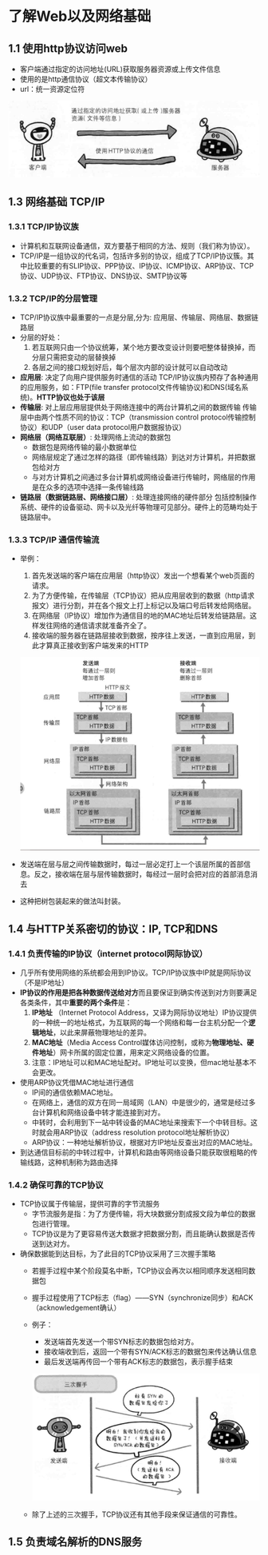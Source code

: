# 了解Web以及网络基础

## 1.1 使用http协议访问web
 + 客户端通过指定的访问地址(URL)获取服务器资源或上传文件信息
 + 使用的是http通信协议（超文本传输协议）
 + url：统一资源定位符

 ![](assets/markdown-img-paste-20170805105851827.png)

## 1.3 网络基础 TCP/IP
### 1.3.1 TCP/IP协议族
  + 计算机和互联网设备通信，双方要基于相同的方法、规则（我们称为协议）。
  + TCP/IP是一组协议的代名词，包括许多别的协议，组成了TCP/IP协议簇。其中比较重要的有SLIP协议、PPP协议、IP协议、ICMP协议、ARP协议、TCP协议、UDP协议、FTP协议、DNS协议、SMTP协议等

### 1.3.2 TCP/IP的分层管理
  + TCP/IP协议族中最重要的一点是分层,分为: 应用层、传输层、网络层、数据链路层
  + 分层的好处：
    1. 若互联网只由一个协议统筹，某个地方要改变设计则要吧整体替换掉，而分层只需把变动的层替换掉
    2. 各层之间的接口规划好后，每个层次内部的设计就可以自动改动
  + **应用层**: 决定了向用户提供服务时通信的活动
 TCP/IP协议族内预存了各种通用的应用服务，如：FTP(file transfer protocol文件传输协议)和DNS(域名系统)。**HTTP协议也处于该层**
  + **传输层**: 对上层应用层提供处于网络连接中的两台计算机之间的数据传输
 传输层中由两个性质不同的协议：TCP（transmission control protocol传输控制协议）和UDP（user data protocol用户数据报协议）
  + **网络层（网络互联层）**: 处理网络上流动的数据包
    - 数据包是网络传输的最小数据单位
    - 网络层规定了通过怎样的路径（即传输线路）到达对方计算机，并把数据包给对方
    - 与对方计算机之间通过多台计算机或网络设备进行传输时，网络层的作用是在众多的选项中选择一条传输线路
  + **链路层（数据链路层、网络接口层）**: 处理连接网络的硬件部分
  包括控制操作系统、硬件的设备驱动、网卡以及光纤等物理可见部分。硬件上的范畴均处于链路层中。

### 1.3.3 TCP/IP 通信传输流
  + 举例：
    1. 首先发送端的客户端在应用层（http协议）发出一个想看某个web页面的请求。
    2. 为了方便传输，在传输层（TCP协议）把从应用层收到的数据（http请求报文）进行分割，并在各个报文上打上标记以及端口号后转发给网络层。
    3. 在网络层（IP协议）增加作为通信目的地的MAC地址后转发给链路层。这样发往网络的通信请求就准备齐全了。
    4. 接收端的服务器在链路层接收到数据，按序往上发送，一直到应用层，到此才算真正接收到客户端发来的HTTP

    ![](assets/markdown-img-paste-20170805150521136.png)
  + 发送端在层与层之间传输数据时，每过一层必定打上一个该层所属的首部信息。反之，接收端在层与层传输数据时，每经过一层时会把对应的首部消息消去
  + 这种把树包装起来的做法叫封装。

## 1.4 与HTTP关系密切的协议：IP, TCP和DNS

### 1.4.1 负责传输的IP协议（internet protocol网际协议）
  + 几乎所有使用网络的系统都会用到IP协议。TCP/IP协议族中IP就是网际协议（不是IP地址）
  + **IP协议的作用是把各种数据传送给对方**而且要保证到确实传送到对方则要满足各类条件，其中**重要的两个条件**是：
    1. **IP地址** （Internet Protocol Address，又译为网际协议地址）IP协议提供的一种统一的地址格式，为互联网的每一个网络和每一台主机分配一个**逻辑地址**，以此来屏蔽物理地址的差异。
    2. **MAC地址**（Media Access Control媒体访问控制，或称为**物理地址、硬件地址**）网卡所属的固定位置，用来定义网络设备的位置。
    3. 注意：IP地址可以和MAC地址配对。IP地址可以变换，但mac地址基本不会更改。
  + 使用ARP协议凭借MAC地址进行通信
    - IP间的通信依赖MAC地址。
    - 在网络上，通信的双方在同一局域网（LAN）中是很少的，通常是经过多台计算机和网络设备中转才能连接到对方。
    - 中转时，会利用到下一站中转设备的MAC地址来搜索下一个中转目标。这时就会用ARP协议（address resolution protocol地址解析协议）
    - ARP协议：一种地址解析协议，根据对方IP地址反查出对应的MAC地址。
  + 到达通信目标前的中转过程中，计算机和路由等网络设备只能获取很粗略的传输线路，这种机制称为路由选择
### 1.4.2 确保可靠的TCP协议
  + TCP协议属于传输层，提供可靠的字节流服务
    - 字节流服务是指：为了方便传输，将大块数据分割成报文段为单位的数据包进行管理。
    - TCP协议是为了更容易传送大数据才把数据分割，而且能确认数据是否传送到达对方。
  + 确保数据能到达目标，为了此目的TCP协议采用了三次握手策略
    - 若握手过程中某个阶段莫名中断，TCP协议会再次以相同顺序发送相同数据包
    - 握手过程使用了TCP标志（flag）——SYN（synchronize同步）和ACK（acknowledgement确认）
    - 例子：
      + 发送端首先发送一个带SYN标志的数据包给对方。
      + 接收端收到后，返回一个带有SYN/ACK标志的数据包来传达确认信息
      + 最后发送端再传回一个带有ACK标志的数据包，表示握手结束

      ![三次握手图解](assets/markdown-img-paste-20170805165406883.png)

    - 除了上述的三次握手，TCP协议还有其他手段来保证通信的可靠性。
## 1.5 负责域名解析的DNS服务
